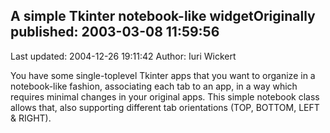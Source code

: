 ## A simple Tkinter notebook-like widgetOriginally published: 2003-03-08 11:59:56 
Last updated: 2004-12-26 19:11:42 
Author: Iuri Wickert 
 
You have some single-toplevel Tkinter apps that you want to organize in a notebook-like fashion, associating each tab to an app, in a way which requires minimal changes in your original apps. This simple notebook class allows that, also supporting different tab orientations (TOP, BOTTOM, LEFT & RIGHT).